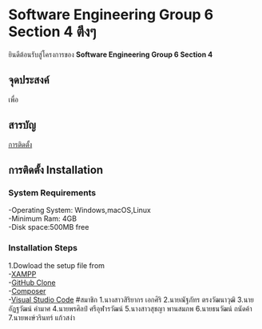 # Software Engineering Group 6 Section 4 ตึงๆ

ยินดีต้อนรับสู่โครงการของ **Software Engineering Group 6 Section 4** 
## จุดประสงค์
เพื่อ
## สารบัญ
[การติดตั้ง](#การติดตั้ง)
## การติดตั้ง Installation
### System Requirements
-Operating System: Windows,macOS,Linux  
-Minimum Ram: 4GB  
-Disk space:500MB free
### Installation Steps
1.Dowload the setup file from   
-[XAMPP](https://www.apachefriends.org/download.html)  
-[GitHub Clone](https://github.com/kku-computer-science/git-group-repository-group-6-sec-4-1.git)  
-[Composer](https://getcomposer.org/download/)  
-[Visual Studio Code](https://code.visualstudio.com/)
#สมาชิก
1.นางสาวสิริยากร  เอกศิริ
2.นายณัฐภัทร  ตรงวัฒนาวุฒิ
3.นายอัฏฐวัฒน์  คำมาศ
4.นายพรศิลป์  ศรีอุฬารวัฒน์
5.นางสาวสุชญา  พานสมภพ
6.นายธนวัฒน์  ถนัดค้า
7.นายพงษ์วรินทร์  แก้วสง่า

